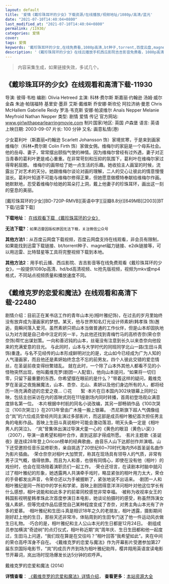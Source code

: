```yaml
---
layout: default
title: '爱情《戴珍珠耳环的少女》下载资源/在线播放/视频地址/1080p/高清/蓝光'
date: "2021-07-10T14:40:04+0800"
last_modified_at: "2021-07-10T14:40:04+0800"
permalink: /11930/
categories: 爱情
cover:
tags: 爱情
keywords: '戴珍珠耳环的少女,在线免费看,1080p高清,bt种子,torrent,百度云盘,magnet,磁力链,迅雷下载资源'
description: '《戴珍珠耳环的少女》在线云播放手机西瓜影院吉吉影音免费看，1080p高清bd/hd未删减完整版和tc抢先枪版，mkv/mp4格式，附带bt/torrent种子、magnet/磁力链、百度云盘、网盘资源迅雷下载链接'
---
```


>内容采集生成，如果链接失效，多试几个。


## 《戴珍珠耳环的少女》在线观看和高清下载-11930

导演: 彼得·韦柏 编剧: Olivia Hetreed 主演: 科林·费尔斯 斯嘉丽·约翰逊 汤姆·威尔金森 朱迪·帕瑞福特 基里安·墨菲 艾斯·戴维斯 乔安娜·斯坎伦 阿拉济纳·曼恩 Chris McHallem Gabrielle Reidy 罗洛·韦克斯 安娜·帕波维尔 Anaïs Nepper Melanie Meyfroid Nathan Nepper 类型: 剧情 爱情 传记 官方网站: www.girlwithapearlearringmovie.com 制片国家/地区: 英国 卢森堡 语言: 英语 上映日期: 2003-09-07 片长: 100 分钟 又名: 画意私情(港)

少女葛利叶（斯嘉丽•约翰逊 Scarlett Johansson 饰）家境贫寒，于是来到画家维梅尔（科林•费尔斯 Colin Firth 饰）家做女佣。维梅尔的家庭是一个母系社会。他的岳母、妻子，常常摆出颐指气使的神情。因为维梅尔曾经有过外遇，妻子对正当青春的葛利叶更是戒心重重。在非常苛刻和压抑的氛围下，葛利叶在维梅尔家过得卑躬屈膝。 维梅尔的画带给了她一点生活的乐趣。她收拾主人画室的时候，流露出了对艺术的天分。她跟维梅尔谈论对画的理解，二人的交心让彼此的情意慢慢滋长。葛利叶知道不可能与维梅尔修得正果，但她愿意做模特奉献给维梅尔作画。她默默地，忍受着维梅尔给她的耳朵打上洞，戴上他妻子的珍珠耳环，画出这一刻的窒息的美丽。


[戴珍珠耳环的少女][BD-720P-RMVB][英语中字][豆瓣8.8分][649MB][2003][BT下载/迅雷下载]

**下载地址**： [在线观看下载 《戴珍珠耳环的少女》](https://www.btdx8.com/torrent/girl_with_a_pearl_earring_2003.html) 


**无法下载?**：`如果迅雷因版权原因无法下载，关注微信公众号 `

**其他方法1**：从百度云网盘下载视频，百度云网盘支持在线观看，非会员有限制，如果能找到迅雷下载链接、bt/torrent种子、magnet磁力链接、e2dk链接等，可以用迅雷、比特彗星等工具将完整视频下载到本地。

**其他方法2**：用手机云播、西瓜影院、吉吉影音等在线免费观看《戴珍珠耳环的少女》，一般提供1080p高清、hd/bd高清视频、tc抢先版视频，视频为mkv或mp4格式，不同站点视频质量和播放速度不同。


## 《戴维克罗的恋爱和魔法》在线观看和高清下载-22480

剧情介绍：目前正在某书店工作的青年山本光(相叶雅纪饰)，在过去的岁月里始终没有放弃成为漫画家的梦想。某天，他与世界知名灯光设计师素妍(韩孝珠 饰)邂逅，竟瞬间落入爱河。虽然素妍只把山本当做普通的工作伙伴，但是山本却固执地认为对方就是自己命中注定的另一半，为此他还找到青梅竹马的高桥杏奈(荣仓奈奈饰)帮忙出谋划策。一向和善迟钝的山本，丝毫没有注意到长久以来杏奈向他投来的充满爱意的目光。   与此同时，山本与大学时代的同班同学北山一路(生田斗真饰)重逢。与名不见经传的山本形成鲜明对比的是，北山如今已经成为广为人知的人气漫画家，而且他还是素妍始终念念不忘的前男友。四个人彼此交错的爱恋情丝，在圣诞前夜变得纷繁错乱。   就在此时，一个除了山本外其他人都看不见的小怪物突然出现，他叫戴维克罗(剧团一人配音)，他向山本提问，“如果将一切归零，只留下最重要的东西，你希望摆在眼前的是什么？”带着这样的疑问，戴维克罗在圣诞之夜施展魔法，山本、杏奈、北山、素妍以及他们身边所有的人，都将经历一场充满奇迹的恋爱之夜…   ◎花　　絮   ·本片在日本国内302块银幕上同时公映，包括主创采访在内的首映式则在111座剧场内同时转播，首周初登场观众满意度排名第一位。   ·本片根据中村航的同名小说改编，其另一部畅销作品《100次哭泣（100次哭泣）》在2013年曾由广木隆一搬上银幕。   ·杰尼斯旗下超人气偶像组合“岚”的六位成员曾经共同主演过多部影片，而这部是成员相叶雅纪首次担任男主角的电影作品。首映上生田斗真说相叶可能会激动落泪，明天头条一定是《相叶 男人的哭泣》。   ·“岚”曾集体出演过导演犬童一心的《黄色的眼泪（黄色い涙）》（2007），导演一直希望和相叶合作，直到这部才得成所愿。   ·影片主题歌《圣诞夜》是连续28年登上Oricon榜单的经典歌曲，由音乐人山下达郎创作并演唱。山下还受邀担任音乐监修职务，亲自挑选了20世纪60~70时代海内外6首圣诞名曲作为影片插曲。   ·荣仓奈奈对相叶大加赞赏，称其在现场具有领导人的气质，非常有男子汉气概，值得依靠。而且为人和善，也很有同情心，即使在没有他（相叶）的戏份时，也会在现场陪着演职员们一起工作。   ·荣仓还坦言，在读剧本时脑中就闪过了相叶雅纪的形象，她透露两人共演牵手戏时，略显紧张的相叶用力太大，荣仓的手骨都发出声音，令荣仓还以为手被握断了，紧张地说不出话来。   ·剧团一人和相叶雅纪是同一所初中的学长和学弟，首映上剧团得意洋洋问相叶对他这位学长有什么感想，相叶说能和如此多才的前辈同校感觉非常幸福。   ·被称为收视率女王的韩国影视明星韩孝珠此次首度参演日本电影，她谈论拍摄时的感受，称虽然饰演女强人素妍，但等完成作品后感觉自己某种程度变成了杏奈，对男主角山本光有了许多的爱慕。   ·相叶雅纪和生田斗真是相识18年之久的老朋友，相叶透露，摄影期间刚好赶上他的生日，那些天还非常冷，体贴周到的生田专门送了他一件运动风衣做生日礼物。   ·巧合的是，相叶雅纪和主人公山本光的生日都是12月24日。   ·剧组成员参加横滨“奇迹树”的点灯仪式，相叶称近期“岚”周年庆、生日生田都和他一起度过，生田马上问道，“我们现在算是在交往吗？”相叶回答“我希望如此”。夹在中间的荣仓高呼浑身不自在。   ·《戴维克罗的恋爱与魔法》作为开幕影片受邀参加第27届东京国际电影节，“岚”的成员齐齐到场为相叶雅纪助阵，樱井翔用英语宣读电影节开幕词，岚出场时现场爆发长达5分钟的欢呼声。


戴维克罗的恋爱和魔法 (2014)

**详情查看**： [《戴维克罗的恋爱和魔法》详情介绍](/movie/22480/)， **查看更多**：[本站资源大全](/movie/t/all/)

